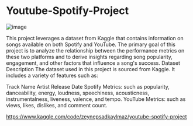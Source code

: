 # Youtube-Spotify-Project
![image](https://github.com/zeynepsadikayilmazz/Youtube-Spotify-Project/assets/171125942/92736cae-d5ee-446e-a8d7-72366d1d7d0e)


This project leverages a dataset from Kaggle that contains information on songs available on both Spotify and YouTube. The primary goal of this project is to analyze the relationship between the performance metrics on these two platforms and to derive insights regarding song popularity, engagement, and other factors that influence a song's success.
Dataset Description
The dataset used in this project is sourced from Kaggle. It includes a variety of features such as:

Track Name
Artist
Release Date
Spotify Metrics: such as popularity, danceability, energy, loudness, speechiness, acousticness, instrumentalness, liveness, valence, and tempo.
YouTube Metrics: such as views, likes, dislikes, and comment count.

https://www.kaggle.com/code/zeynepsadkaylmaz/youtube-spotify-project

 
